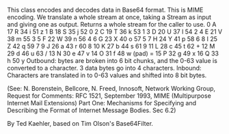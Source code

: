 This class encodes and decodes data in Base64 format.  This is MIME encoding.  We translate a whole stream at once, taking a Stream as input and giving one as output.  Returns a whole stream for the caller to use.           0 A            17 R            34 i            51 z           1 B            18 S            35 j            52 0           2 C            19 T            36 k            53 1           3 D            20 U            37 l            54 2           4 E            21 V            38 m            55 3           5 F            22 W            39 n            56 4           6 G            23 X            40 o            57 5           7 H            24 Y            41 p            58 6           8 I            25 Z            42 q            59 7           9 J            26 a            43 r            60 8          10 K            27 b            44 s            61 9          11 L            28 c            45 t            62 +          12 M            29 d            46 u            63 /          13 N            30 e            47 v          14 O            31 f            48 w         (pad) =          15 P            32 g            49 x          16 Q            33 h            50 yOutbound: bytes are broken into 6 bit chunks, and the 0-63 value is converted to a character.  3 data bytes go into 4 characters.Inbound: Characters are translated in to 0-63 values and shifted into 8 bit bytes.(See: N. Borenstein, Bellcore, N. Freed, Innosoft, Network Working Group, Request for Comments: RFC 1521, September 1993, MIME (Multipurpose Internet Mail Extensions) Part One: Mechanisms for Specifying and Describing the Format of Internet Message Bodies. Sec 6.2)By Ted Kaehler, based on Tim Olson's Base64Filter.
